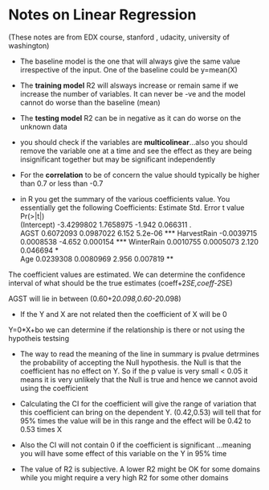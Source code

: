 
# Notes on Linear Regression
(These notes are from EDX course, stanford , udacity, university of washington)
* The baseline model is the one that will always give the same value irrespective of the input. One of the baseline could be y=mean(X)

* The **training model** R2 will alsways increase or remain same if we increase the number of variables. It can never be -ve and the model cannot do worse than the baseline (mean)

* The **testing model** R2 can be in negative as it can do worse on the unknown data

* you should check if the variables are **multicolinear**...also you should remove the variable one at a time and see the effect as they are being insignificant together but may be significant independently

* For the **correlation** to be of concern the value should typically be higher than 0.7 or less than -0.7
* in R you get the summary of the various coefficients value. You essentially get the following
Coefficients:
              Estimate Std. Error t value Pr(>|t|)    
(Intercept) -3.4299802  1.7658975  -1.942 0.066311 .  
AGST         0.6072093  0.0987022   6.152  5.2e-06 ***
HarvestRain -0.0039715  0.0008538  -4.652 0.000154 ***
WinterRain   0.0010755  0.0005073   2.120 0.046694 *  
Age          0.0239308  0.0080969   2.956 0.007819 ** 

The coefficient values are estimated. We can determine the confidence interval of what should be the true estimates
(coeff+2*SE,coeff-2*SE)


AGST will lie in between (0.60+2*0.098,0.60-2*0.098)

* If the Y and X are not related then the coefficient of X will be 0

Y=0*X+bo
we can determine if the relationship is there or not using the hypotheis testsing

* The way to read the meaning of the line in summary is 
pvalue detrmines the probability of accepting the Null hypothesis. the Null is that the coefficient has no effect on Y. 
So if the p value is very small < 0.05 it means it is very unlikely that the Null is true and hence we cannot avoid using the coefficient

* Calculating the CI for the coefficient will give the range of variation that this coefficient can bring on the dependent Y. (0.42,0.53) will tell that for 95% times the value will be in this range and the effect will be 0.42 to 0.53 times X

* Also the CI will not contain 0 if the coefficient is significant ...meaning you will have some effect of this variable on the Y in 95% time

* The value of R2 is subjective. A lower R2 might be OK for some domains while you might require a very high R2 for some other domains
 
